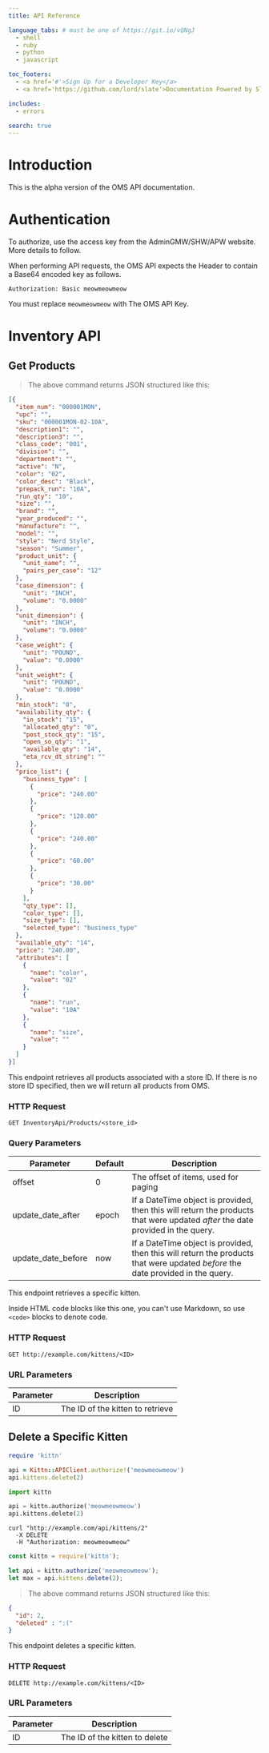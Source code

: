 ```yaml
---
title: API Reference

language_tabs: # must be one of https://git.io/vQNgJ
  - shell
  - ruby
  - python
  - javascript

toc_footers:
  - <a href='#'>Sign Up for a Developer Key</a>
  - <a href='https://github.com/lord/slate'>Documentation Powered by Slate</a>

includes:
  - errors

search: true
---
```


# Introduction

This is the alpha version of the OMS API documentation.

# Authentication

To authorize, use the access key from the AdminGMW/SHW/APW website. More details to follow.

When performing API requests, the OMS API expects the Header to contain a Base64 encoded key as follows.

`Authorization: Basic meowmeowmeow`

<aside class="notice">
You must replace <code>meowmeowmeow</code> with The OMS API Key.
</aside>

# Inventory API

## Get Products

> The above command returns JSON structured like this:

```json
[{
  "item_num": "000001MON",
  "upc": "",
  "sku": "000001MON-02-10A",
  "description1": "",
  "description3": "",
  "class_code": "001",
  "division": "",
  "department": "",
  "active": "N",
  "color": "02",
  "color_desc": "Black",
  "prepack_run": "10A",
  "run_qty": "10",
  "size": "",
  "brand": "",
  "year_produced": "",
  "manufacture": "",
  "model": "",
  "style": "Nerd Style",
  "season": "Summer",
  "product_unit": {
    "unit_name": "",
    "pairs_per_case": "12"
  },
  "case_dimension": {
    "unit": "INCH",
    "volume": "0.0000"
  },
  "unit_dimension": {
    "unit": "INCH",
    "volume": "0.0000"
  },
  "case_weight": {
    "unit": "POUND",
    "value": "0.0000"
  },
  "unit_weight": {
    "unit": "POUND",
    "value": "0.0000"
  },
  "min_stock": "0",
  "availability_qty": {
    "in_stock": "15",
    "allocated_qty": "0",
    "post_stock_qty": "15",
    "open_so_qty": "1",
    "available_qty": "14",
    "eta_rcv_dt_string": ""
  },
  "price_list": {
    "business_type": [
      {
        "price": "240.00"
      },
      {
        "price": "120.00"
      },
      {
        "price": "240.00"
      },
      {
        "price": "60.00"
      },
      {
        "price": "30.00"
      }
    ],
    "qty_type": [],
    "color_type": [],
    "size_type": [],
    "selected_type": "business_type"
  },
  "available_qty": "14",
  "price": "240.00",
  "attributes": [
    {
      "name": "color",
      "value": "02"
    },
    {
      "name": "run",
      "value": "10A"
    },
    {
      "name": "size",
      "value": ""
    }
  ]
}]
```

This endpoint retrieves all products associated with a store ID. If there is no store ID specified, then we will return all products from OMS.

### HTTP Request

`GET InventoryApi/Products/<store_id>`

### Query Parameters

Parameter | Default | Description
--------- | ------- | -----------
offset | 0 | The offset of items, used for paging
update\_date\_after | epoch | If a DateTime object is provided, then this will return the products that were updated _after_ the date provided in the query.
update\_date\_before | now | If a DateTime object is provided, then this will return the products that were updated _before_ the date provided in the query.


This endpoint retrieves a specific kitten.

<aside class="warning">Inside HTML code blocks like this one, you can't use Markdown, so use <code>&lt;code&gt;</code> blocks to denote code.</aside>

### HTTP Request

`GET http://example.com/kittens/<ID>`

### URL Parameters

Parameter | Description
--------- | -----------
ID | The ID of the kitten to retrieve

## Delete a Specific Kitten

```ruby
require 'kittn'

api = Kittn::APIClient.authorize!('meowmeowmeow')
api.kittens.delete(2)
```

```python
import kittn

api = kittn.authorize('meowmeowmeow')
api.kittens.delete(2)
```

```shell
curl "http://example.com/api/kittens/2"
  -X DELETE
  -H "Authorization: meowmeowmeow"
```

```javascript
const kittn = require('kittn');

let api = kittn.authorize('meowmeowmeow');
let max = api.kittens.delete(2);
```

> The above command returns JSON structured like this:

```json
{
  "id": 2,
  "deleted" : ":("
}
```

This endpoint deletes a specific kitten.

### HTTP Request

`DELETE http://example.com/kittens/<ID>`

### URL Parameters

Parameter | Description
--------- | -----------
ID | The ID of the kitten to delete

